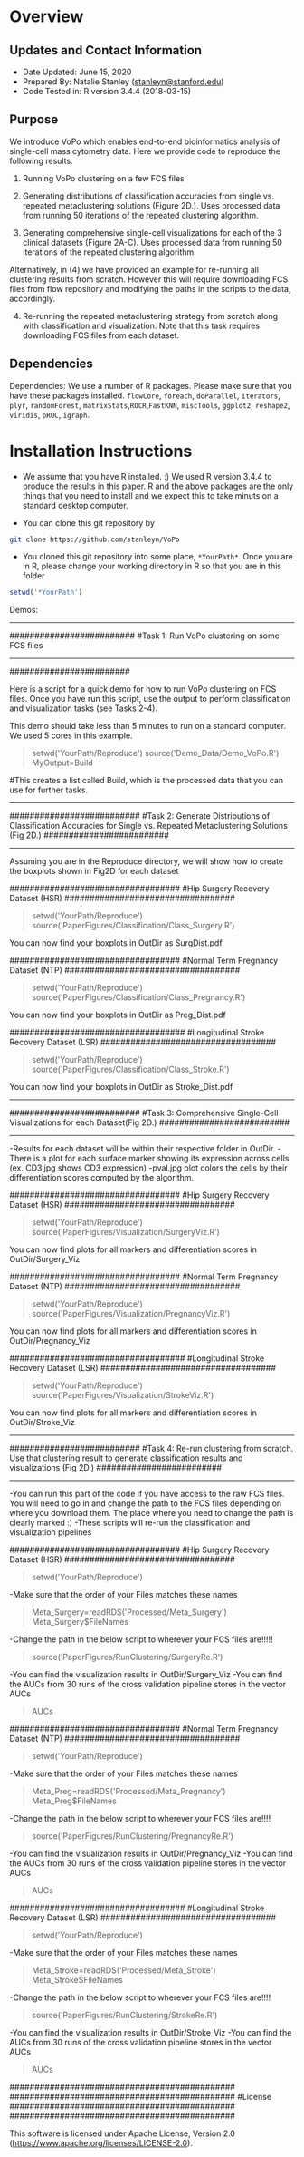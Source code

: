 
# Overview

## Updates and Contact Information

* Date Updated: June 15, 2020
* Prepared By: Natalie Stanley (stanleyn@stanford.edu)
* Code Tested in: R version 3.4.4 (2018-03-15)

## Purpose

We introduce VoPo which enables end-to-end bioinformatics analysis of single-cell mass cytometry data. Here we provide code to reproduce the following results. 

1) Running VoPo clustering on a few FCS files

2) Generating distributions of classification accuracies from single vs. repeated metaclustering solutions (Figure 2D.). Uses processed data from running 50 iterations of the repeated clustering algorithm.

3) Generating comprehensive single-cell visualizations for each of the 3 clinical datasets (Figure 2A-C). Uses processed data from running 50 iterations of the repeated clustering algorithm. 

Alternatively, in (4) we have provided an example for re-running all clustering results from scratch. However this will require downloading FCS files from flow repository and modifying the paths in the scripts to the data, accordingly.  

4) Re-running the repeated metaclustering strategy from scratch along with classification and visualization. Note that this task requires downloading FCS files from each dataset. 

## Dependencies

Dependencies: We use a number of R packages. Please make sure that you have these packages installed. `flowCore`, `foreach`, `doParallel`, `iterators`, `plyr`, `randomForest`, `matrixStats`,`ROCR`,`FastKNN`, `miscTools`, `ggplot2`, `reshape2`, `viridis`, `pROC`, `igraph`.

# Installation Instructions

* We assume that you have R installed. :) We used R version 3.4.4 to produce the results in this paper. R and the above packages are the only things that you need to install and we expect this to take minuts on a standard desktop computer.

* You can clone this git repository by 

```Bash
git clone https://github.com/stanleyn/VoPo
```
* You cloned this git repository into some place, `*YourPath*`. Once you are in R, please change your working directory in R so that you are in this folder

```R
setwd('*YourPath')
```
Demos:

*************************
#########################
#Task 1: Run VoPo clustering on some FCS files
*************************
########################

Here is a script for a quick demo for how to run VoPo clustering on FCS files. Once you have run this script, use the output to perform classification and visualization tasks (see Tasks 2-4). 

This demo should take less than 5 minutes to run on a standard computer. We used 5 cores in this example.

>setwd('YourPath/Reproduce')
>source('Demo_Data/Demo_VoPo.R')
>MyOutput=Build

#This creates a list called Build, which is the processed data that you can use for further tasks. 

**************************
##########################
#Task 2: Generate Distributions of Classification Accuracies for Single vs. Repeated Metaclustering Solutions (Fig 2D.)
#########################
***************************
Assuming you are in the Reproduce directory, we will show how to create the boxplots shown in Fig2D for each dataset

##################################
#Hip Surgery Recovery Dataset (HSR)
##################################
>setwd('YourPath/Reproduce')
>source('PaperFigures/Classification/Class_Surgery.R')

You can now find your boxplots in OutDir as SurgDist.pdf

##################################
#Normal Term Pregnancy Dataset (NTP)
###################################
>setwd('YourPath/Reproduce')
>source('PaperFigures/Classification/Class_Pregnancy.R')

You can now find your boxplots in OutDir as Preg_Dist.pdf

###################################
#Longitudinal Stroke Recovery Dataset (LSR)
###################################
>setwd('YourPath/Reproduce')
>source('PaperFigures/Classification/Class_Stroke.R')

You can now find your boxplots in OutDir as Stroke_Dist.pdf

**************************
##########################
#Task 3: Comprehensive Single-Cell Visualizations for each Dataset(Fig 2D.)
##########################
***************************

-Results for each dataset will be within their respective folder in OutDir. 
-There is a plot for each surface marker showing its expression across cells (ex. CD3.jpg shows CD3 expression)
-pval.jpg plot colors the cells by their differentiation scores computed by the algorithm. 

##################################
#Hip Surgery Recovery Dataset (HSR)
##################################
>setwd('YourPath/Reproduce')
>source('PaperFigures/Visualization/SurgeryViz.R')

You can now find plots for all markers and differentiation scores in OutDir/Surgery_Viz

##################################
#Normal Term Pregnancy Dataset (NTP)
###################################
>setwd('YourPath/Reproduce')
>source('PaperFigures/Visualization/PregnancyViz.R')

You can now find plots for all markers and differentiation scores in OutDir/Pregnancy_Viz

###################################
#Longitudinal Stroke Recovery Dataset (LSR)
###################################
>setwd('YourPath/Reproduce')
>source('PaperFigures/Visualization/StrokeViz.R')

You can now find plots for all markers and differentiation scores in OutDir/Stroke_Viz

**************************
##########################
#Task 4: Re-run clustering from scratch. Use that clustering result to generate classification results and visualizations (Fig 2D.)
#########################
***************************

-You can run this part of the code if you have access to the raw FCS files. You will need to go in and change the path to the FCS files depending on where you download them. The place where you need to change the path is clearly marked :)
-These scripts will re-run the classification and visualization pipelines

##################################
#Hip Surgery Recovery Dataset (HSR)
##################################

>setwd('YourPath/Reproduce')

-Make sure that the order of your Files matches these names
>Meta_Surgery=readRDS('Processed/Meta_Surgery')
>Meta_Surgery$FileNames

-Change the path in the below script to wherever your FCS files are!!!!!

>source('PaperFigures/RunClustering/SurgeryRe.R')

-You can find the visualization results in OutDir/Surgery_Viz
-You can find the AUCs from 30 runs of the cross validation pipeline stores in the vector AUCs

>AUCs 

##################################
#Normal Term Pregnancy Dataset (NTP)
###################################
>setwd('YourPath/Reproduce')

-Make sure that the order of your Files matches these names
>Meta_Preg=readRDS('Processed/Meta_Pregnancy')
>Meta_Preg$FileNames

-Change the path in the below script to wherever your FCS files are!!!!

>source('PaperFigures/RunClustering/PregnancyRe.R')

-You can find the visualization results in OutDir/Pregnancy_Viz
-You can find the AUCs from 30 runs of the cross validation pipeline stores in the vector AUCs

>AUCs 

###################################
#Longitudinal Stroke Recovery Dataset (LSR)
###################################
>setwd('YourPath/Reproduce')

-Make sure that the order of your Files matches these names
>Meta_Stroke=readRDS('Processed/Meta_Stroke')
>Meta_Stroke$FileNames

-Change the path in the below script to wherever your FCS files are!!!!

>source('PaperFigures/RunClustering/StrokeRe.R')

-You can find the visualization results in OutDir/Stroke_Viz
-You can find the AUCs from 30 runs of the cross validation pipeline stores in the vector AUCs

>AUCs

#############################################
#############################################
#License
#############################################
#############################################

This software is licensed under Apache License, Version 2.0 (https://www.apache.org/licenses/LICENSE-2.0). 
